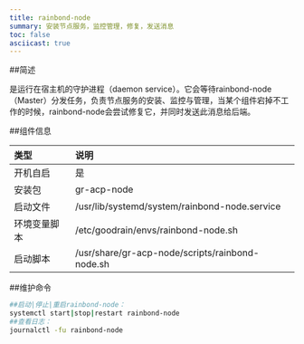 ```yaml
---
title: rainbond-node
summary: 安装节点服务，监控管理，修复，发送消息
toc: false
asciicast: true
---
```


<div id="toc"></div>

##简述

是运行在宿主机的守护进程（daemon service）。它会等待rainbond-node（Master）分发任务，负责节点服务的安装、监控与管理，当某个组件宕掉不工作的时候，rainbond-node会尝试修复它，并同时发送此消息给后端。

##组件信息

| 类型     | 说明                                       |
| :----- | :--------------------------------------- |
| 开机自启   | 是                                        |
| 安装包    | gr-acp-node                              |
| 启动文件   | /usr/lib/systemd/system/rainbond-node.service |
| 环境变量脚本 | /etc/goodrain/envs/rainbond-node.sh           |
| 启动脚本   | /usr/share/gr-acp-node/scripts/rainbond-node.sh |

##维护命令

```bash
##启动|停止|重启rainbond-node：
systemctl start|stop|restart rainbond-node
##查看日志：
journalctl -fu rainbond-node
```